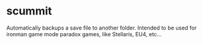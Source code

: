 # scummit
Automatically backups a save file to another folder. Intended to be used for ironman game mode paradox games, like Stellaris, EU4, etc...
